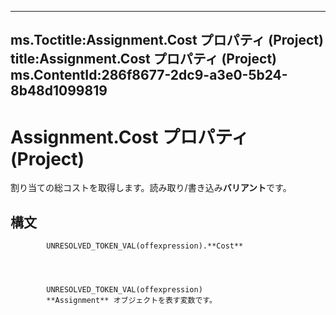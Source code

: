 

---
ms.Toctitle:Assignment.Cost プロパティ (Project)
title:Assignment.Cost プロパティ (Project)
ms.ContentId:286f8677-2dc9-a3e0-5b24-8b48d1099819
---
# Assignment.Cost プロパティ (Project)




割り当ての総コストを取得します。読み取り/書き込み**バリアント**です。

## 構文

            UNRESOLVED_TOKEN_VAL(offexpression).**Cost**




            UNRESOLVED_TOKEN_VAL(offexpression)
            **Assignment** オブジェクトを表す変数です。




